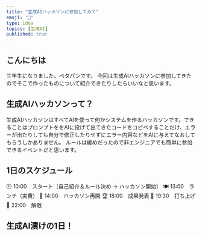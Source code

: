 ```yaml
---
title: "生成AIハッカソンに参加してみて"
emoji: "🤖"
type: idea
topics: [生成AI]
published: true
---
```

## こんにちは
三年生になりました、ペタパンです。
今回は生成AIハッカソンに参加してきたのでそこで作ったものについて紹介できたりしたらいいなと思います。

## 生成AIハッカソンって？
生成AIハッカソンはすべてAIを使って何かシステムを作るハッカソンです。できることはプロンプトををAIに投げて出てきたコードをコピペすることだけ、エラーが出たりしても自分で修正したりせずにエラー内容などをAIに与えてなおしてもらうしかありません。
ルールは緩めだったので非エンジニアでも簡単に参加できるイベントだと思います。

## 1日のスケジュール
🕙 10:00　スタート（自己紹介＆ルール決め → ハッカソン開始）
🍽️ 13:00　ランチ（実費）
🚀 14:00　ハッカソン再開
🏆 18:00　成果発表 🎉 19:30　打ち上げ
👋 22:00　解散

## 生成AI漬けの1日！
### 